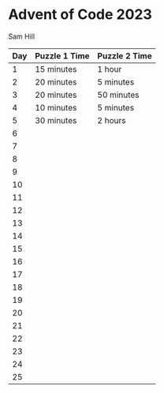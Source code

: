 # Advent of Code 2023

Sam Hill

| Day            | Puzzle 1 Time  |  Puzzle 2 Time |
| -------------- | -------------- | -------------- |
| 1              | 15 minutes     | 1 hour         |
| 2              | 20 minutes     | 5 minutes      |
| 3              | 20 minutes     | 50 minutes     |
| 4              | 10 minutes     | 5 minutes      |
| 5              | 30 minutes     | 2 hours        |
| 6              |                |                |
| 7              |                |                |
| 8              |                |                |
| 9              |                |                |
| 10             |                |                |
| 11             |                |                |
| 12             |                |                |
| 13             |                |                |
| 14             |                |                |
| 15             |                |                |
| 16             |                |                |
| 17             |                |                |
| 18             |                |                |
| 19             |                |                |
| 20             |                |                |
| 21             |                |                |
| 22             |                |                |
| 23             |                |                |
| 24             |                |                |
| 25             |                |                |
